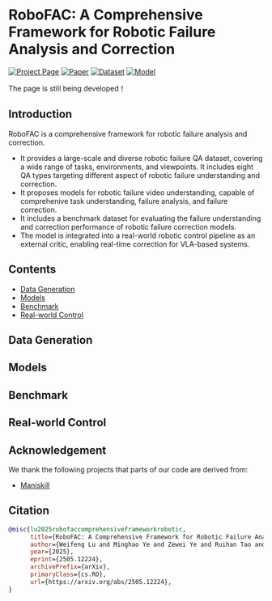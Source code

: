 # RoboFAC: A Comprehensive Framework for Robotic Failure Analysis and Correction

[![Project Page](https://img.shields.io/badge/Project-Page-blue)]() 
[![Paper](https://img.shields.io/badge/Paper-PDF-red)]()
[![Dataset](https://img.shields.io/badge/Dataset-Huggingface-green)]()
[![Model](https://img.shields.io/badge/Model-Huggingface-yellow)]()

The page is still being developed！


## Introduction

RoboFAC is a comprehensive framework for robotic failure analysis and correction. 

- It provides a large-scale and diverse robotic failure QA dataset, covering a wide range of tasks, environments, and viewpoints. It includes eight QA types targeting different aspect of robotic failure understanding and correction.
- It proposes models for robotic failure video understanding, capable of comprehenive task understanding, failure analysis, and failure correction. 
- It includes a benchmark dataset for evaluating the failure understanding and correction performance of robotic failure correction models. 
- The model is integrated into a real-world robotic control pipeline as an external critic, enabling real-time correction for VLA-based systems.

## Contents

- [Data Generation](#data-generation)
- [Models](#models)
- [Benchmark](#benchmark)
- [Real-world Control](#real-world-control)

## Data Generation

## Models

## Benchmark

## Real-world Control

## Acknowledgement

We thank the following projects that parts of our code are derived from:

- [Maniskill](https://github.com/haosulab/ManiSkill)

## Citation

```bibtex
@misc{lu2025robofaccomprehensiveframeworkrobotic,
      title={RoboFAC: A Comprehensive Framework for Robotic Failure Analysis and Correction}, 
      author={Weifeng Lu and Minghao Ye and Zewei Ye and Ruihan Tao and Shuo Yang and Bo Zhao},
      year={2025},
      eprint={2505.12224},
      archivePrefix={arXiv},
      primaryClass={cs.RO},
      url={https://arxiv.org/abs/2505.12224}, 
}
```
